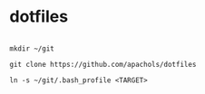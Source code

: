# dotfiles

```

mkdir ~/git

git clone https://github.com/apachols/dotfiles

ln -s ~/git/.bash_profile <TARGET>

```
